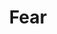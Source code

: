 ---
title: "Fear"
index:
  - fear
permalink: /spells/fear/
tags:
  - Spell
  - 3rd Level
  - Illusion
available_for:
  - Bard
  - Sorcerer
  - Warlock
  - Wizard
level: "3rd Level"
school: "Illusion"
area: "30 ft"
shape: "Cone"
comp:
  - V
  - S
  - M
material: "a white feather or the heart of a hen."
duration: "1 Minute"
concentration: true
attack: "WIS Save"
description: |
  You project a phantasmal image of a creature's worst fears. Each creature in a 30-foot cone must succeed on a wisdom saving throw or drop whatever it is holding and become frightened for the duration.

  While frightened by this spell, a creature must take the Dash action and move away from you by the safest available route on each of its turns, unless there is nowhere to move. If the creature ends its turn in a location where it doesn't have line of sight to you, the creature can make a wisdom saving throw. On a successful save, the spell ends for that creature.
excerpt: "You project a phantasmal image of a creature's worst fears."
source: "Basic Rules"
---